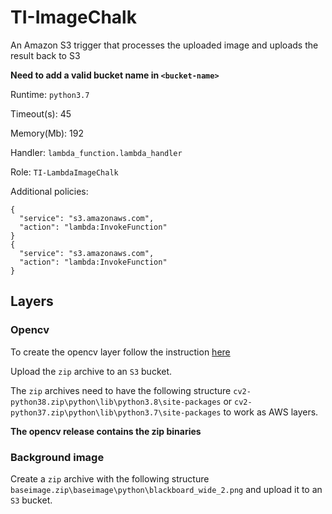 # TI-ImageChalk

An Amazon S3 trigger that processes the  uploaded image and uploads the result back to S3

**Need to add a valid bucket name in `<bucket-name>`**

Runtime: `python3.7` 

Timeout(s): 45  

Memory(Mb): 192 

Handler: `lambda_function.lambda_handler` 

Role: `​TI-LambdaImageChalk`

Additional policies: 

```
{
  "service": "s3.amazonaws.com",
  "action": "lambda:InvokeFunction"
}
{
  "service": "s3.amazonaws.com",
  "action": "lambda:InvokeFunction"
}
``` 


## Layers 

### Opencv

To create the opencv layer follow the instruction [here](https://github.com/iandow/opencv_aws_lambda)

Upload the `zip` archive to an `S3` bucket. 

The `zip` archives need to have the following structure `cv2-python38.zip\python\lib\python3.8\site-packages` or `cv2-python37.zip\python\lib\python3.7\site-packages` to work as AWS layers.

**The opencv release contains the zip binaries**

### Background image

Create a `zip` archive with the following structure `baseimage.zip\baseimage\python\blackboard_wide_2.png` and upload it to an `S3` bucket.




